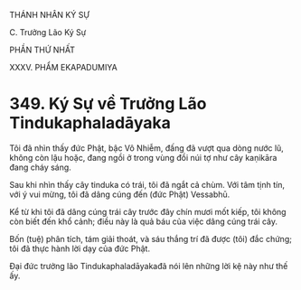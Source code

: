 THÁNH NHÂN KÝ SỰ

C. Trưởng Lão Ký Sự

PHẦN THỨ NHẤT

XXXV. PHẨM EKAPADUMIYA

# 349. Ký Sự về Trưởng Lão Tindukaphaladāyaka

Tôi đã nhìn thấy đức Phật, bậc Vô Nhiễm, đấng đã vượt qua dòng nước lũ, không còn lậu hoặc, đang ngồi ở trong vùng đồi núi tợ như cây kaṇikāra đang cháy sáng.

Sau khi nhìn thấy cây tinduka có trái, tôi đã ngắt cả chùm. Với tâm tịnh tín, với ý vui mừng, tôi đã dâng cúng đến (đức Phật) Vessabhū.

Kể từ khi tôi đã dâng cúng trái cây trước đây chín mươi mốt kiếp, tôi không còn biết đến khổ cảnh; điều này là quả báu của việc dâng cúng trái cây.

Bốn (tuệ) phân tích, tám giải thoát, và sáu thắng trí đã được (tôi) đắc chứng; tôi đã thực hành lời dạy của đức Phật.

Đại đức trưởng lão Tindukaphaladāyakađã nói lên những lời kệ này như thế ấy.
